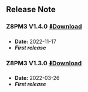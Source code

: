 ## Release Note
### Z8PM3 V1.4.0 [:arrow_down:Download](./Z8PM3_V1_4_0.zip)
- **Date:** 2022-11-17
- ***First release***

### Z8PM3 V1.3.0 [:arrow_down:Download](./Z8PM3_V1_3_0.zip)
- **Date:** 2022-03-26
- ***First release***